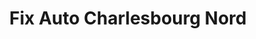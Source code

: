 ---
title: "Fix Auto Charlesbourg Nord"
url: /quebec/fix-auto-charlesbourg-nord/
shop: Autowerkstatt
---